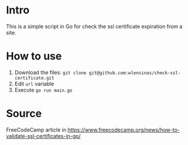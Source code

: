 # Intro

This is a simple script in Go for check the ssl certificate expiration from a site.

# How to use

1. Download the files: `git clone git@github.com:wlensinas/check-ssl-certificate.git`
2. Edit `url` variable
3. Execute `go run main.go`

# Source

FreeCodeCamp article in https://www.freecodecamp.org/news/how-to-validate-ssl-certificates-in-go/